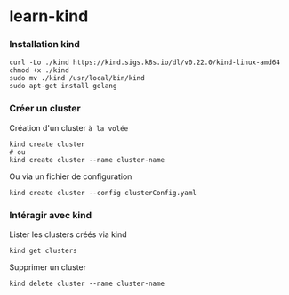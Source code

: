 # learn-kind
### Installation kind
```
curl -Lo ./kind https://kind.sigs.k8s.io/dl/v0.22.0/kind-linux-amd64
chmod +x ./kind
sudo mv ./kind /usr/local/bin/kind
sudo apt-get install golang
```

### Créer un cluster
Création d'un cluster `à la volée`

```
kind create cluster
# ou
kind create cluster --name cluster-name
```
Ou via un fichier de configuration
```
kind create cluster --config clusterConfig.yaml
```

### Intéragir avec kind
Lister les clusters créés via kind
```
kind get clusters
```
Supprimer un cluster
```
kind delete cluster --name cluster-name
```